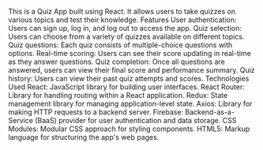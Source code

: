 This is a Quiz App built using React. It allows users to take quizzes on various topics and test their knowledge.
Features
User authentication: Users can sign up, log in, and log out to access the app.
Quiz selection: Users can choose from a variety of quizzes available on different topics.
Quiz questions: Each quiz consists of multiple-choice questions with options.
Real-time scoring: Users can see their score updating in real-time as they answer questions.
Quiz completion: Once all questions are answered, users can view their final score and performance summary.
Quiz history: Users can view their past quiz attempts and scores.
Technologies Used
React: JavaScript library for building user interfaces.
React Router: Library for handling routing within a React application.
Redux: State management library for managing application-level state.
Axios: Library for making HTTP requests to a backend server.
Firebase: Backend-as-a-Service (BaaS) provider for user authentication and data storage.
CSS Modules: Modular CSS approach for styling components.
HTML5: Markup language for structuring the app's web pages.
